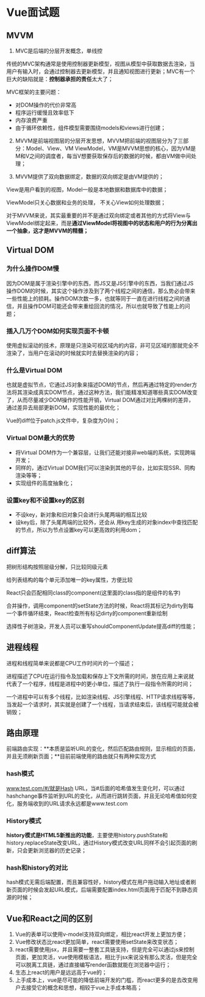 # Vue面试题

## MVVM

1. MVC是后端的分层开发概念，单线控

传统的MVC架构通常是使用控制器更新模型，视图从模型中获取数据去渲染，当用户有输入时，会通过控制器去更新模型，并且通知视图进行更新；MVC有一个巨大的缺陷就是：**控制器承担的责任**太大了；

MVC框架的主要问题：

* 对DOM操作的代价非常高
* 程序运行缓慢且效率低下
* 内存浪费严重
* 由于循环依赖性，组件模型需要围绕models和views进行创建；



2. MVVM是前端视图层的分层开发思想，MVVM把前端的视图层分为了三部分：Model、View、VM ViewModel，VM是MVVM思想的核心，因为VM是M和V之间的调度者，每当V想要获取保存后的数据的时候，都由VM做中间处理；



3. MVVM提供了双向数据绑定，数据的双向绑定是由VM提供的；



View是用户看到的视图，Model一般是本地数据和数据库中的数据；

ViewModel只关心数据和业务的处理， 不关心View如何处理数据；

对于MVVM来说，其实最重要的并不是通过双向绑定或者其他的方式将View与ViewModel绑定起来，而是**通过ViewModel将视图中的状态和用户的行为分离出一个抽象，这才是MVVM的精髓；**





## Virtual DOM



### 为什么操作DOM慢

因为DOM是属于渲染引擎中的东西，而JS又是JS引擎中的东西，当我们通过JS操作DOM的时候，其实这个操作涉及到了两个线程之间的通信，那么势必会带来一些性能上的损耗。操作DOM次数一多，也就等同于一直在进行线程之间的通信，并且操作DOM可能还会带来重绘回流的情况，所以也就导致了性能上的问题；



### 插入几万个DOM如何实现页面不卡顿

使用虚拟滚动的技术，原理是只渲染可视区域内的内容，非可见区域的那就完全不渲染了，当用户在滚动的时候就实时去替换渲染的内容；



### 什么是Virtual DOM

也就是虚拟节点，它通过JS对象来描述DOM的节点，然后再通过特定的render方法将其渲染成真实DOM节点，通过这种方法，我们能精准知道哪些真实DOM改变了，从而尽量减少DOM操作的性能开销，Virtual DOM通过对比两棵树的差异，通过差异去局部更新DOM，实现性能的最优化；

Vue的diff位于patch.js文件中，复杂度为O(n)；



### Virtual DOM最大的优势

* 将Virtual DOM作为一个兼容层，让我们还能对接非web端的系统，实现跨端开发；
* 同样的，通过Virtual DOM我们可以渲染到其他的平台，比如实现SSR、同构渲染等等；
* 实现组件的高度抽象化；

### 设置key和不设置key的区别

* 不设key，新对象和旧对象只会进行头尾两端的相互比较
* 设key后，除了头尾两端的比较外，还会从 用key生成的对象index中查找匹配的节点，所以为节点设置key可以更高效的利用dom；



## diff算法

把树形结构按照层级分解，只比较同级元素

给列表结构的每个单元添加唯一的key属性，方便比较

React只会匹配相同class的component(这里面的class指的是组件的名字)

合并操作，调用component的setState方法的时候，React将其标记为dirty到每一个事件循环结束，React检查所有标记dirty的component重新绘制

选择性子树渲染，开发人员可以重写shouldComponentUpdate提高diff的性能；



## 进程线程

进程和线程简单来说都是CPU工作时间片的一个描述；

进程描述了CPU在运行指令及加载和保存上下文所需的时间，放在应用上来说就代表了一个程序，线程是进程中的更小单位，描述了执行一段指令所需的时间；

一个进程中可以有多个线程，比如渲染线程、JS引擎线程、HTTP请求线程等等，当发起一个请求时，其实就是创建了一个线程，当请求结束后，该线程可能就会被销毁；



## 路由原理

前端路由实现：**本质是监听URL的变化，然后匹配路由规则，显示相应的页面，并且无须刷新页面；**目前前端使用的路由就只有两种实现方式

### hash模式

www.test.com/#/就是Hash URL，当#后面的哈希值发生变化时，可以通过hashchange事件监听到URL的变化，从而进行跳转页面，并且无论哈希值如何变化，服务端收到的URL请求永远都是www.test.com

### History模式

**history模式是HTML5新推出的功能**，主要使用history.pushState和history.replaceState改变URL，通过History模式改变URL同样不会引起页面的刷新，只会更新浏览器的历史记录；

### hash和history的对比

hash模式无需后端配置，而且兼容性好，history模式在用户拖动输入地址或者刷新页面的时候会发起URL模式，后端需要配置index.html页面用于匹配不到静态资源的时候；





## Vue和React之间的区别

1. Vue的表单可以使用v-model支持双向绑定，相比react开发上更加方便；
2. Vue修改状态比react更加简单，react需要使用setState来改变状态；
3. react需要使用jsx，并且需要一整套工具链支持，但是完全可以通过js来控制页面，更加灵活，vue使用模板语法，相比于jsx来说没有那么灵活，但是完全可以脱离工具链，通过直接编写render函数就能在浏览器中运行；
4. 生态上react的用户是远远高于vue的；
5. 上手成本上，vue是尽可能的降低前端开发的门槛，而react更多的是去改变用户去接受它的概念和思想，相较于vue上手成本略高；



